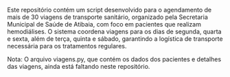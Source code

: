 Este repositório contém um script desenvolvido para o agendamento de mais de 30 viagens de transporte sanitário, organizado pela Secretaria Municipal de Saúde de Atibaia, com foco em pacientes que realizam hemodiálises. O sistema coordena viagens para os dias de segunda, quarta e sexta, além de terça, quinta e sábado, garantindo a logística de transporte necessária para os tratamentos regulares.

Nota: O arquivo viagens.py, que contém os dados dos pacientes e detalhes das viagens, ainda está faltando neste repositório.
